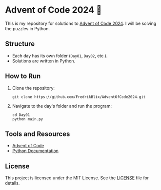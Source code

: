 # Advent of Code 2024 🎄

This is my repository for solutions to [Advent of Code 2024](https://adventofcode.com/2024). I will be solving the puzzles in Python.

## Structure

-   Each day has its own folder (`Day01`, `Day02`, etc.).
-   Solutions are written in Python.

## How to Run

1. Clone the repository:
    ```
    git clone https://github.com/FredrikBlix/AdventOfCode2024.git
    ```
2. Navigate to the day's folder and run the program:
    ```
    cd Day01
    python main.py
    ```

## Tools and Resources

-   [Advent of Code](https://adventofcode.com/)
-   [Python Documentation](https://docs.python.org/3/)

## License

This project is licensed under the MIT License. See the [LICENSE](./LICENSE) file for details.
